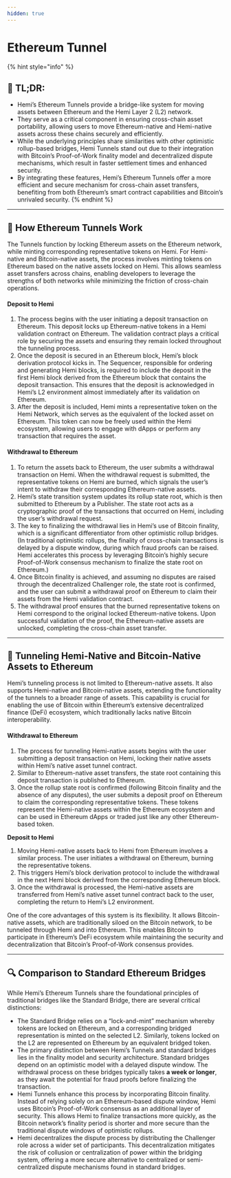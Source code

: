 ```yaml
---
hidden: true
---
```


# Ethereum Tunnel

{% hint style="info" %}
## 📜 **TL;DR:**

* Hemi’s Ethereum Tunnels provide a bridge-like system for moving assets between Ethereum and the Hemi Layer 2 (L2) network.&#x20;
* They serve as a critical component in ensuring cross-chain asset portability, allowing users to move Ethereum-native and Hemi-native assets across these chains securely and efficiently.&#x20;
* While the underlying principles share similarities with other optimistic rollup-based bridges, Hemi Tunnels stand out due to their integration with Bitcoin’s Proof-of-Work finality model and decentralized dispute mechanisms, which result in faster settlement times and enhanced security.
* By integrating these features, Hemi’s Ethereum Tunnels offer a more efficient and secure mechanism for cross-chain asset transfers, benefiting from both Ethereum’s smart contract capabilities and Bitcoin’s unrivaled security.
{% endhint %}

***

## 🚊 How Ethereum Tunnels Work

The Tunnels function by locking Ethereum assets on the Ethereum network, while minting corresponding representative tokens on Hemi. For Hemi-native and Bitcoin-native assets, the process involves minting tokens on Ethereum based on the native assets locked on Hemi. This allows seamless asset transfers across chains, enabling developers to leverage the strengths of both networks while minimizing the friction of cross-chain operations.

#### **Deposit to Hemi**

1. The process begins with the user initiating a deposit transaction on Ethereum. This deposit locks up Ethereum-native tokens in a Hemi validation contract on Ethereum. The validation contract plays a critical role by securing the assets and ensuring they remain locked throughout the tunneling process.
2. Once the deposit is secured in an Ethereum block, Hemi’s block derivation protocol kicks in. The Sequencer, responsible for ordering and generating Hemi blocks, is required to include the deposit in the first Hemi block derived from the Ethereum block that contains the deposit transaction. This ensures that the deposit is acknowledged in Hemi’s L2 environment almost immediately after its validation on Ethereum.&#x20;
3. After the deposit is included, Hemi mints a representative token on the Hemi Network, which serves as the equivalent of the locked asset on Ethereum. This token can now be freely used within the Hemi ecosystem, allowing users to engage with dApps or perform any transaction that requires the asset.

#### **Withdrawal to Ethereum**

1. To return the assets back to Ethereum, the user submits a withdrawal transaction on Hemi. When the withdrawal request is submitted, the representative tokens on Hemi are burned, which signals the user’s intent to withdraw their corresponding Ethereum-native assets.&#x20;
2. Hemi’s state transition system updates its rollup state root, which is then submitted to Ethereum by a Publisher. The state root acts as a cryptographic proof of the transactions that occurred on Hemi, including the user’s withdrawal request.
3. The key to finalizing the withdrawal lies in Hemi’s use of Bitcoin finality, which is a significant differentiator from other optimistic rollup bridges. (In traditional optimistic rollups, the finality of cross-chain transactions is delayed by a dispute window, during which fraud proofs can be raised. Hemi accelerates this process by leveraging Bitcoin’s highly secure Proof-of-Work consensus mechanism to finalize the state root on Ethereum.)
4. Once Bitcoin finality is achieved, and assuming no disputes are raised through the decentralized Challenger role, the state root is confirmed, and the user can submit a withdrawal proof on Ethereum to claim their assets from the Hemi validation contract.
5. The withdrawal proof ensures that the burned representative tokens on Hemi correspond to the original locked Ethereum-native tokens. Upon successful validation of the proof, the Ethereum-native assets are unlocked, completing the cross-chain asset transfer.

***

## 🔄 Tunneling Hemi-Native and Bitcoin-Native Assets to Ethereum

Hemi’s tunneling process is not limited to Ethereum-native assets. It also supports Hemi-native and Bitcoin-native assets, extending the functionality of the tunnels to a broader range of assets. This capability is crucial for enabling the use of Bitcoin within Ethereum’s extensive decentralized finance (DeFi) ecosystem, which traditionally lacks native Bitcoin interoperability.

#### **Withdrawal to Ethereum**

1. The process for tunneling Hemi-native assets begins with the user submitting a deposit transaction on Hemi, locking their native assets within Hemi’s native asset tunnel contract.&#x20;
2. Similar to Ethereum-native asset transfers, the state root containing this deposit transaction is published to Ethereum.&#x20;
3. Once the rollup state root is confirmed (following Bitcoin finality and the absence of any disputes), the user submits a deposit proof on Ethereum to claim the corresponding representative tokens. These tokens represent the Hemi-native assets within the Ethereum ecosystem and can be used in Ethereum dApps or traded just like any other Ethereum-based token.

**Deposit to Hemi**

1. Moving Hemi-native assets back to Hemi from Ethereum involves a similar process. The user initiates a withdrawal on Ethereum, burning the representative tokens.&#x20;
2. This triggers Hemi’s block derivation protocol to include the withdrawal in the next Hemi block derived from the corresponding Ethereum block.&#x20;
3. Once the withdrawal is processed, the Hemi-native assets are transferred from Hemi’s native asset tunnel contract back to the user, completing the return to Hemi’s L2 environment.

One of the core advantages of this system is its flexibility. It allows Bitcoin-native assets, which are traditionally siloed on the Bitcoin network, to be tunneled through Hemi and into Ethereum. This enables Bitcoin to participate in Ethereum’s DeFi ecosystem while maintaining the security and decentralization that Bitcoin’s Proof-of-Work consensus provides.

***

## 🔍 Comparison to Standard Ethereum Bridges

While Hemi’s Ethereum Tunnels share the foundational principles of traditional bridges like the  Standard Bridge, there are several critical distinctions:

* The Standard Bridge relies on a “lock-and-mint” mechanism whereby tokens are locked on Ethereum, and a corresponding bridged representation is minted on the selected L2. Similarly, tokens locked on the L2 are represented on Ethereum by an equivalent bridged token.&#x20;
* The primary distinction between Hemi’s Tunnels and standard bridges lies in the finality model and security architecture. Standard bridges depend on an optimistic model with a delayed dispute window. The withdrawal process on these bridges typically takes **a week or longer**, as they await the potential for fraud proofs before finalizing the transaction.
* Hemi Tunnels enhance this process by incorporating Bitcoin finality. Instead of relying solely on an Ethereum-based dispute window, Hemi uses Bitcoin’s Proof-of-Work consensus as an additional layer of security. This allows Hemi to finalize transactions more quickly, as the Bitcoin network’s finality period is shorter and more secure than the traditional dispute windows of optimistic rollups.
* Hemi decentralizes the dispute process by distributing the Challenger role across a wider set of participants. This decentralization mitigates the risk of collusion or centralization of power within the bridging system, offering a more secure alternative to centralized or semi-centralized dispute mechanisms found in standard bridges.

